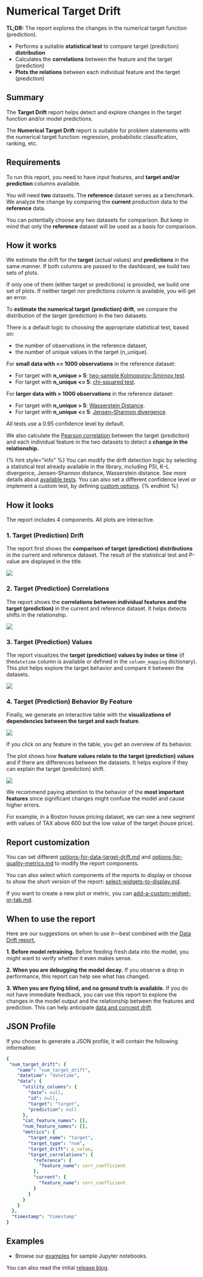 # Numerical Target Drift

**TL;DR:**  The report explores the changes in the numerical target function (prediction).

* Performs a suitable **statistical test** to compare target (prediction) **distribution**
* Calculates the **correlations** between the feature and the target (prediction)
* **Plots the relations** between each individual feature and the target (prediction)

## Summary

The **Target Drift** report helps detect and explore changes in the target function and/or model predictions.

The **Numerical Target Drift** report is suitable for problem statements with the numerical target function: regression, probabilistic classification, ranking, etc.

## Requirements

To run this report, you need to have input features, and **target and/or prediction** columns available.

You will need **two** datasets. The **reference** dataset serves as a benchmark. We analyze the change by comparing the **current** production data to the **reference** data.

You can potentially choose any two datasets for comparison. But keep in mind that only the **reference** dataset will be used as a basis for comparison.

## How it works

We estimate the drift for the **target** (actual values) and **predictions** in the same manner. If both columns are passed to the dashboard, we build two sets of plots.

If only one of them (either target or predictions) is provided, we build one set of plots. If neither target nor predictions column is available, you will get an error.

To **estimate the numerical target (prediction) drift**, we compare the distribution of the target (prediction) in the two datasets. 

There is a default logic to choosing the appropriate statistical test, based on:
* the number of observations in the reference dataset, 
* the number of unique values in the target (n_unique).

For **small data with <= 1000 observations** in the reference dataset:
* For target with **n_unique > 5**: [two-sample Kolmogorov-Smirnov test](https://en.wikipedia.org/wiki/Kolmogorov%E2%80%93Smirnov\_test).
* For target with **n_unique <= 5**: [chi-squared test](https://en.wikipedia.org/wiki/Chi-squared\_test).

For **larger data with > 1000 observations** in the reference dataset:
* For target with **n_unique > 5**: [Wasserstein Distance](https://en.wikipedia.org/wiki/Wasserstein_metric).
* For target with **n_unique <= 5**: [Jensen–Shannon divergence](https://en.wikipedia.org/wiki/Jensen–Shannon_divergence).

All tests use a 0.95 confidence level by default.

We also calculate the [Pearson correlation](https://en.wikipedia.org/wiki/Pearson\_correlation\_coefficient) between the target (prediction) and each individual feature in the two datasets to detect a **change in the relationship.**

{% hint style="info" %}
You can modify the drift detection logic by selecting a statistical test already available in the library, including PSI, K–L divergence, Jensen-Shannon distance, Wasserstein distance. See more details about [available tests](../customization/options-for-statistical-tests.md). You can also set a different confidence level or implement a custom test, by defining [custom options](../customization/options-for-data-target-drift.md). 
{% endhint %}

## How it looks

The report includes 4 components. All plots are interactive.

### 1. Target (Prediction) Drift

The report first shows the **comparison of target (prediction) distributions** in the current and reference dataset. The result of the statistical test and P-value are displayed in the title.

![](../.gitbook/assets/num_targ_drift.png)

### 2. Target (Prediction) Correlations

The report shows the **correlations between individual features and the target (prediction)** in the current and reference dataset. It helps detects shifts in the relationship.

![](../.gitbook/assets/num_targ_drift_target_correlations.png)

### 3. Target (Prediction) Values&#x20;

The report visualizes the **target (prediction) values by index or time** (if the`datetime` column is available or defined in the `column_mapping` dictionary). This plot helps explore the target behavior and compare it between the datasets.

![](../.gitbook/assets/num_targ_drift_target_values.png)

### 4. Target (Prediction) Behavior By Feature

Finally, we generate an interactive table with the **visualizations of dependencies between the target and each feature**.&#x20;

![](../.gitbook/assets/num_targ_drift_behavior_by_feature.png)

If you click on any feature in the table, you get an overview of its behavior.

The plot shows how **feature values relate to the target (prediction) values** and if there are differences between the datasets. It helps explore if they can explain the target (prediction) shift.

![](../.gitbook/assets/num_targ_drift_behavior_by_feature_example_tax.png)

We recommend paying attention to the behavior of the **most important features** since significant changes might confuse the model and cause higher errors.

For example, in a Boston house pricing dataset, we can see a new segment with values of TAX above 600 but the low value of the target (house price).


## Report customization

You can set different [options-for-data-target-drift.md](../customization/options-for-data-target-drift.md "mention") and [options-for-quality-metrics.md](../customization/options-for-quality-metrics.md "mention") to modify the report components.

You can also select which components of the reports to display or choose to show the short version of the report: [select-widgets-to-display.md](../customization/select-widgets-to-display.md "mention").

If you want to create a new plot or metric, you can [add-a-custom-widget-or-tab.md](../customization/add-a-custom-widget-or-tab.md "mention").

## When to use the report

Here are our suggestions on when to use it—best combined with the [Data Drift report.](data-drift.md)

**1. Before model retraining.** Before feeding fresh data into the model, you might want to verify whether it even makes sense.

**2. When you are debugging the model decay.** If you observe a drop in performance, this report can help see what has changed.

**3. When you are flying blind, and no ground truth is available.** If you do not have immediate feedback, you can use this report to explore the changes in the model output and the relationship between the features and prediction. This can help anticipate [data and concept drift](https://evidentlyai.com/blog/machine-learning-monitoring-data-and-concept-drift).

## JSON Profile

If you choose to generate a JSON profile, it will contain the following information:&#x20;

```yaml
{
 "num_target_drift": {
    "name": "num_target_drift",
    "datetime": "datetime",
    "data": {
      "utility_columns": {
        "date": null,
        "id": null,
        "target": "target",
        "prediction": null
      },
      "cat_feature_names": [],
      "num_feature_names": [],
      "metrics": {
        "target_name": "target",
        "target_type": "num",
        "target_drift": p_value,
        "target_correlations": {
          "reference": {
            "feature_name": corr_coefficient
          },
          "current": {
            "feature_name": corr_coefficient
          }
        }
      }
    }
  },
  "timestamp": "timestamp"
}
```

## Examples

* Browse our [examples](../get-started/examples.md) for sample Jupyter notebooks.

You can also read the initial [release blog](https://evidentlyai.com/blog/evidently-014-target-and-prediction-drift).
